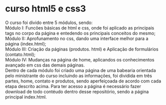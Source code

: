 # curso html5 e css3
O curso foi divido entre 5 módulos, sendo: <br>
Módulo I: Funcões básicas de html e css, onde foi aplicado as principais tags no corpo da página e entedendo os principais conceitos do mesmo;<br>
Módulo II: Aprofunamento no css, dando uma interface melhor para a página (index.html);<br>
Módulo III: Criação da páginas (produtos. html) e Aplicação de formulários (contato.html);<br>
Módulo IV: Mudanças na página de home, aplicandos os conhecimentos avançado em css das demais páginas.<br>
Dentro de cada  módulo foi criado uma página de uma babearia orientada pelo ministrante do  curso  incluindo  as informações, foi dividida em três partes, home, contato e produtos, sendo aperfeiçoada  de acordo com cada etapa descrito acima. Para ter acesso a página é necessário fazer download de todo contéudo dentro desse repositório, sendo a página principal index.html.<br>
